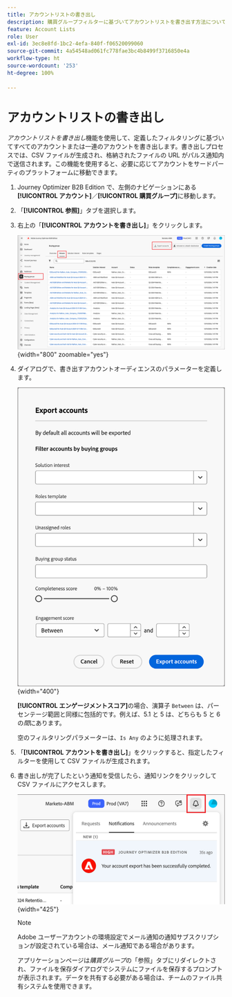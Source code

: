 ```yaml
---
title: アカウントリストの書き出し
description: 購買グループフィルターに基づいてアカウントリストを書き出す方法について説明します。
feature: Account Lists
role: User
exl-id: 3ec8e8fd-1bc2-4efa-840f-f06520099060
source-git-commit: 4a54548ad061fc778fae3bc4b8499f3716850e4a
workflow-type: ht
source-wordcount: '253'
ht-degree: 100%

---
```


# アカウントリストの書き出し

_アカウントリストを書き出し_&#x200B;機能を使用して、定義したフィルタリングに基づいてすべてのアカウントまたは一連のアカウントを書き出します。書き出しプロセスでは、CSV ファイルが生成され、格納されたファイルの URL がパルス通知内で送信されます。この機能を使用すると、必要に応じてアカウントをサードパーティのプラットフォームに移動できます。

1. Journey Optimizer B2B Edition で、左側のナビゲーションにある&#x200B;**[!UICONTROL アカウント]**／**[!UICONTROL 購買グループ]**&#x200B;に移動します。

1. 「**[!UICONTROL 参照]**」タブを選択します。

1. 右上の「**[!UICONTROL アカウントを書き出し]**」をクリックします。

   ![アカウントの詳細を編集](./assets/export-accounts.png){width="800" zoomable="yes"}

1. ダイアログで、書き出すアカウントオーディエンスのパラメーターを定義します。

   ![アカウントオーディエンスフィルタリングを指定](./assets/export-accounts-dialog.png){width="400"}

   **[!UICONTROL エンゲージメントスコア]**&#x200B;の場合、演算子 `Between` は、パーセンテージ範囲と同様に包括的です。例えば、5.1 と 5 は、どちらも 5 と 6 の&#x200B;_間_&#x200B;にあります。

   空のフィルタリングパラメーターは、`Is Any` のように処理されます。

1. 「**[!UICONTROL アカウントを書き出し]**」をクリックすると、指定したフィルターを使用して CSV ファイルが生成されます。

1. 書き出しが完了したという通知を受信したら、通知リンクをクリックして CSV ファイルにアクセスします。

   ![通知をクリックして、書き出したアカウントリストの CSV ファイルをダウンロード](./assets/export-accounts-notification.png){width="425"}

   >[!NOTE]
   >
   >Adobe ユーザーアカウントの環境設定でメール通知の通知サブスクリプションが設定されている場合は、メール通知である場合があります。

   アプリケーションページは&#x200B;_購買グループ_&#x200B;の「参照」タブにリダイレクトされ、ファイルを保存ダイアログでシステムにファイルを保存するプロンプトが表示されます。データを共有する必要がある場合は、チームのファイル共有システムを使用できます。
